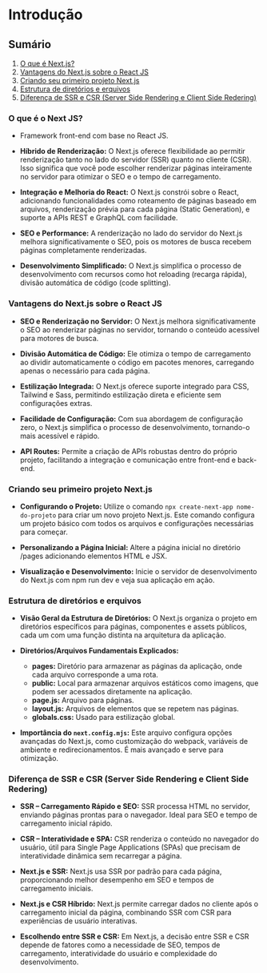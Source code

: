 # Introdução

## Sumário

1. [O que é Next.js?](#o-que-é-o-next-js)
2. [Vantagens do Next.js sobre o React JS](#vantagens-do-nextjs-sobre-o-react-js)
3. [Criando seu primeiro projeto Next.js](#criando-seu-primeiro-projeto-nextjs)
4. [Estrutura de diretórios e erquivos](#estrutura-de-diretórios-e-erquivos)
5. [Diferença de SSR e CSR (Server Side Rendering e Client Side Redering)](#diferença-de-ssr-e-csr-server-side-rendering-e-client-side-redering)

### O que é o Next JS?

- Framework front-end com base no React JS.

- **Híbrido de Renderização:** O Next.js oferece flexibilidade ao permitir renderização tanto no lado do servidor (SSR) quanto no cliente (CSR). Isso significa que você pode escolher renderizar páginas inteiramente no servidor para otimizar o SEO e o tempo de carregamento.

- **Integração e Melhoria do React:** O Next.js constrói sobre o React, adicionando funcionalidades como roteamento de páginas baseado em arquivos, renderização prévia para cada página (Static Generation), e suporte a APIs REST e GraphQL com facilidade.

- **SEO e Performance:** A renderização no lado do servidor do Next.js melhora significativamente o SEO, pois os motores de busca recebem páginas completamente renderizadas.

- **Desenvolvimento Simplificado:** O Next.js simplifica o processo de desenvolvimento com recursos como hot reloading (recarga rápida), divisão automática de código (code splitting).

### Vantagens do Next.js sobre o React JS

- **SEO e Renderização no Servidor:** O Next.js melhora significativamente o SEO ao renderizar páginas no servidor, tornando o conteúdo acessível para motores de busca.

- **Divisão Automática de Código:** Ele otimiza o tempo de carregamento ao dividir automaticamente o código em pacotes menores, carregando apenas o necessário para cada página.

- **Estilização Integrada:** O Next.js oferece suporte integrado para CSS, Tailwind e Sass, permitindo estilização direta e eficiente sem configurações extras.

- **Facilidade de Configuração:** Com sua abordagem de configuração zero, o Next.js simplifica o processo de desenvolvimento, tornando-o mais acessível e rápido.

- **API Routes:** Permite a criação de APIs robustas dentro do próprio projeto, facilitando a integração e comunicação entre front-end e back-end.

### Criando seu primeiro projeto Next.js

- **Configurando o Projeto:** Utilize o comando `npx create-next-app nome-do-projeto` para criar um novo projeto Next.js. Este comando configura um projeto básico com todos os arquivos e configurações necessárias para começar.

- **Personalizando a Página Inicial:** Altere a página inicial no diretório /pages adicionando elementos HTML e JSX.

- **Visualização e Desenvolvimento:** Inicie o servidor de desenvolvimento do Next.js com npm run dev e veja sua aplicação em ação.

### Estrutura de diretórios e erquivos

- **Visão Geral da Estrutura de Diretórios:** O Next.js organiza o projeto em diretórios específicos para páginas, componentes e assets públicos, cada um com uma função distinta na arquitetura da aplicação.

- **Diretórios/Arquivos Fundamentais Explicados:**
    - **pages:** Diretório para armazenar as páginas da aplicação, onde cada arquivo corresponde a uma rota.
    - **public:** Local para armazenar arquivos estáticos como imagens, que podem ser acessados diretamente na aplicação.
    - **page.js:** Arquivo para páginas.
    - **layout.js:** Arquivos de elementos que se repetem nas páginas.
    - **globals.css:** Usado para estilização global.

- **Importância do `next.config.mjs`:** Este arquivo configura opções avançadas do Next.js, como customização do webpack, variáveis de ambiente e redirecionamentos. É mais avançado e serve para otimização.

### Diferença de SSR e CSR (Server Side Rendering e Client Side Redering)

- **SSR – Carregamento Rápido e SEO:** SSR processa HTML no servidor, enviando páginas prontas para o navegador. Ideal para SEO e tempo de carregamento inicial rápido.

- **CSR – Interatividade e SPA:** CSR renderiza o conteúdo no navegador do usuário, útil para Single Page Applications (SPAs) que precisam de interatividade dinâmica sem recarregar a página.

- **Next.js e SSR:** Next.js usa SSR por padrão para cada página, proporcionando melhor desempenho em SEO e tempos de carregamento iniciais.

- **Next.js e CSR Híbrido:** Next.js permite carregar dados no cliente após o carregamento inicial da página, combinando SSR com CSR para experiências de usuário interativas.

- **Escolhendo entre SSR e CSR:** Em Next.js, a decisão entre SSR e CSR depende de fatores como a necessidade de SEO, tempos de carregamento, interatividade do usuário e complexidade do desenvolvimento.
